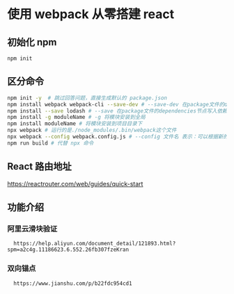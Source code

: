 # 使用 webpack 从零搭建 react

## 初始化 npm

    npm init

## 区分命令

```bash
npm init -y  # 跳过回答问题，直接生成默认的 package.json
npm install webpack webpack-cli --save-dev # --save-dev 在package文件的devDependencies节点写入依赖，生产环境也要使用
npm install --save lodash # --save 在package文件的dependencies节点写入依赖，在开发环境下使用
npm install -g moduleName # -g 将模块安装到全局
npm install moduleName # 将模块安装到项目目录下
npx webpack # 运行的是./node_modules/.bin/webpack这个文件
npx webpack --config webpack.config.js # --config 文件名 表示：可以根据新的配置文件执行构建
npm run build # 代替 npx 命令
```

## React 路由地址

https://reactrouter.com/web/guides/quick-start

## 功能介绍

  ### 阿里云滑块验证

      https://help.aliyun.com/document_detail/121893.html?spm=a2c4g.11186623.6.552.26fb307fzeKran

  ### 双向锚点 

      https://www.jianshu.com/p/b22fdc954cd1
